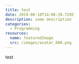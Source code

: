 ```yaml
---
title: test
date: 2019-08-10T14:08:39.729Z
description: some description
categories:
  - Programming
resources:
  name: featuredImage
  src: /images/avatar_600.png
---
```

test
